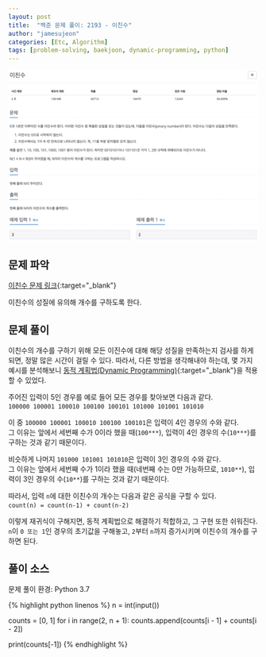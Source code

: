 ```yaml
---
layout: post
title:  "백준 문제 풀이: 2193 - 이친수"
author: "jamesujeon"
categories: [Etc, Algorithm]
tags: [problem-solving, baekjoon, dynamic-programming, python]
---
```


![2193 - 이친수](assets/baekjoon_2193.png "2193 - 이친수")

## 문제 파악

[이친수 문제 링크](https://www.acmicpc.net/problem/2193){:target="_blank"}

이친수의 성질에 유의해 개수를 구하도록 한다.

## 문제 풀이

이친수의 개수를 구하기 위해 모든 이진수에 대해 해당 성질을 만족하는지 검사를 하게 되면, 정말 많은 시간이 걸릴 수 있다.
따라서, 다른 방법을 생각해내야 하는데, 몇 가지 예시를 분석해보니 [동적 계획법(Dynamic Programming)][동적 계획법]{:target="_blank"}을 적용할 수 있었다.

주어진 입력이 5인 경우를 예로 들어 모든 경우를 찾아보면 다음과 같다.  
`100000 100001 100010 100100 100101 101000 101001 101010`

이 중 `100000 100001 100010 100100 100101`은 입력이 4인 경우의 수와 같다.  
그 이유는 앞에서 세번째 수가 0이라 했을 때(`100***`), 입력이 4인 경우의 수(`10***`)를 구하는 것과 같기 때문이다.

비슷하게 나머지 `101000 101001 101010`은 입력이 3인 경우의 수와 같다.  
그 이유는 앞에서 세번째 수가 1이라 했을 때(네번째 수는 0만 가능하므로, `1010**`), 입력이 3인 경우의 수(`10**`)를 구하는 것과 같기 때문이다.

따라서, 입력 `n`에 대한 이친수의 개수는 다음과 같은 공식을 구할 수 있다.  
`count(n) = count(n-1) + count(n-2)`

이렇게 재귀식이 구해지면, 동적 계획법으로 해결하기 적합하고, 그 구현 또한 쉬워진다.  
`n`이 `0 또는 1`인 경우의 초기값을 구해놓고, `2`부터 `n`까지 증가시키며 이친수의 개수를 구하면 된다.

## 풀이 소스

문제 풀이 환경: Python 3.7

{% highlight python linenos %}
n = int(input())

counts = [0, 1]
for i in range(2, n + 1):
  counts.append(counts[i - 1] + counts[i - 2])

print(counts[-1])
{% endhighlight %}

[동적 계획법]: https://ko.wikipedia.org/wiki/%EB%8F%99%EC%A0%81_%EA%B3%84%ED%9A%8D%EB%B2%95

